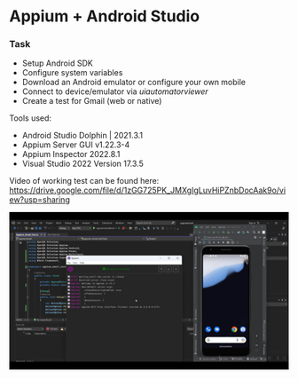 # Appium + Android Studio

### Task

- Setup Android SDK
- Configure system variables
- Download an Android emulator or configure your own mobile
- Connect to device/emulator via *uiautomatorviewer*
- Create a test for Gmail (web or native)  

Tools used:
- Android Studio Dolphin | 2021.3.1
- Appium Server GUI v1.22.3-4
- Appium Inspector 2022.8.1
- Visual Studio 2022 Version 17.3.5

Video of working test can be found here: https://drive.google.com/file/d/1zGG725PK_JMXgIgLuvHiPZnbDocAak9o/view?usp=sharing  
 
![Test_Screenshot](/test_screenshot.jpg "test")

